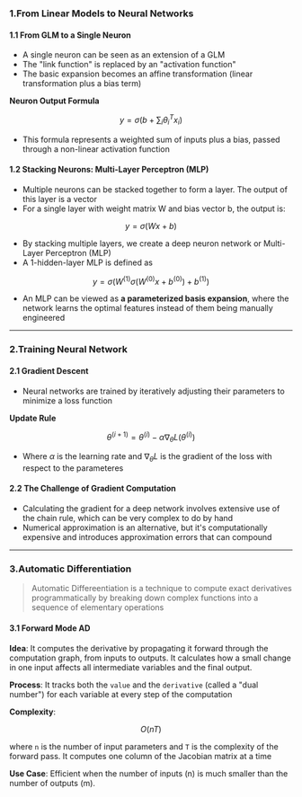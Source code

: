 ### 1.From Linear Models to Neural Networks
#### 1.1 From GLM to a Single Neuron

* A single neuron can be seen as an extension of a GLM
* The "link function" is replaced by an "activation function"
* The basic expansion becomes an affine transformation (linear transformation plus a bias term)

**Neuron Output Formula**

$$y=\sigma(b+\sum_{i}\theta^{T}_{i}x_{i})$$
* This formula represents a weighted sum of inputs plus a bias, passed through a non-linear activation function

#### 1.2 Stacking Neurons: Multi-Layer Perceptron (MLP)

* Multiple neurons can be stacked together to form a layer. The output of this layer is a vector
* For a single layer with weight matrix W and bias vector b, the output is:

$$y=\sigma(Wx+b)$$

* By stacking multiple layers, we create a deep neuron network or Multi-Layer Perceptron (MLP)
* A 1-hidden-layer MLP is defined as

$$y=\sigma(W^{(1)}\sigma(W^{(0)}x+b^{(0)})+b^{(1)})$$

* An MLP can be viewed as **a parameterized basis expansion**, where the network learns the optimal features instead of them being manually engineered

***
### 2.Training Neural Network

#### 2.1 Gradient Descent

* Neural networks are trained by iteratively adjusting their parameters to minimize a loss function

**Update Rule**

$$\theta^{(i+1)}=\theta^{(i)}-\alpha \nabla_{\theta}L(\theta^{(i)})$$
* Where $\alpha$ is the learning rate and $\nabla_{\theta}L$ is the gradient of the loss with respect to the parameteres

#### 2.2 The Challenge of Gradient Computation

* Calculating the gradient for a deep network involves extensive use of the chain rule, which can be very complex to do by hand
* Numerical approximation is an alternative, but it's computationally expensive and introduces approximation errors that can compound

***
### 3.Automatic Differentiation

>Automatic Differeentiation is a technique to compute exact derivatives programmatically by breaking down complex functions into a sequence of elementary operations

#### 3.1 Forward Mode AD

**Idea**: It computes the derivative by propagating it forward through the computation graph, from inputs to outputs. It calculates how a small change in one input affects all intermediate variables and the final output.

**Process**: It tracks both the `value` and the `derivative` (called a "dual number") for each variable at every step of the computation

**Complexity**: 

$$O(nT)$$

where `n` is the number of input parameters and `T` is the complexity of the forward pass. It computes one column of the Jacobian matrix at a time

**Use Case**: Efficient when the number of inputs (n) is much smaller than the number of outputs (m).

